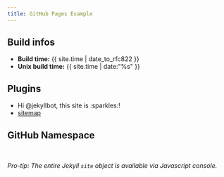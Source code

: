 ```yaml
---
title: GitHub Pages Example
---
```


## Build infos

<ul>
  <li><strong>Build time:</strong> {{ site.time | date_to_rfc822 }}</li>
  <li><strong>Unix build time:</strong> {{ site.time | date:"%s" }}</li>
</ul>

<h2 id="plugins">Plugins</h2>

<ul>
  <li>Hi @jekyllbot, this site is :sparkles:!</li>
  <li><a href="sitemap.xml">sitemap</a></li>
</ul>

<h2 id="github-namespace">GitHub Namespace</h2>

<div id="output">&nbsp;</div>

<p><em>Pro-tip: The entire Jekyll <code>site</code> object is available via Javascript console.</em></p>

<script type="text/javascript" src="assets/renderjson.js"></script>
<script>var site = {{ site.github | jsonify }};</script>
<script src="assets/behaviour.js"></script>
